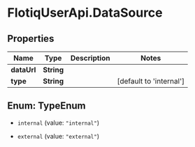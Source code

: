 # FlotiqUserApi.DataSource

## Properties

Name | Type | Description | Notes
------------ | ------------- | ------------- | -------------
**dataUrl** | **String** |  | 
**type** | **String** |  | [default to &#39;internal&#39;]



## Enum: TypeEnum


* `internal` (value: `"internal"`)

* `external` (value: `"external"`)




